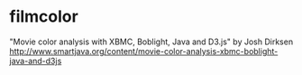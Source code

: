 filmcolor
=========

"Movie color analysis with XBMC, Boblight, Java and D3.js" by Josh Dirksen
http://www.smartjava.org/content/movie-color-analysis-xbmc-boblight-java-and-d3js
